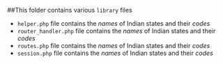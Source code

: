 ##This folder contains various `library` files

- `helper.php` file contains the _names_ of Indian states and their _codes_ 
- `router_handler.php` file contains the _names_ of Indian states and their _codes_ 
- `routes.php` file contains the _names_ of Indian states and their _codes_ 
- `session.php` file contains the _names_ of Indian states and their _codes_ 